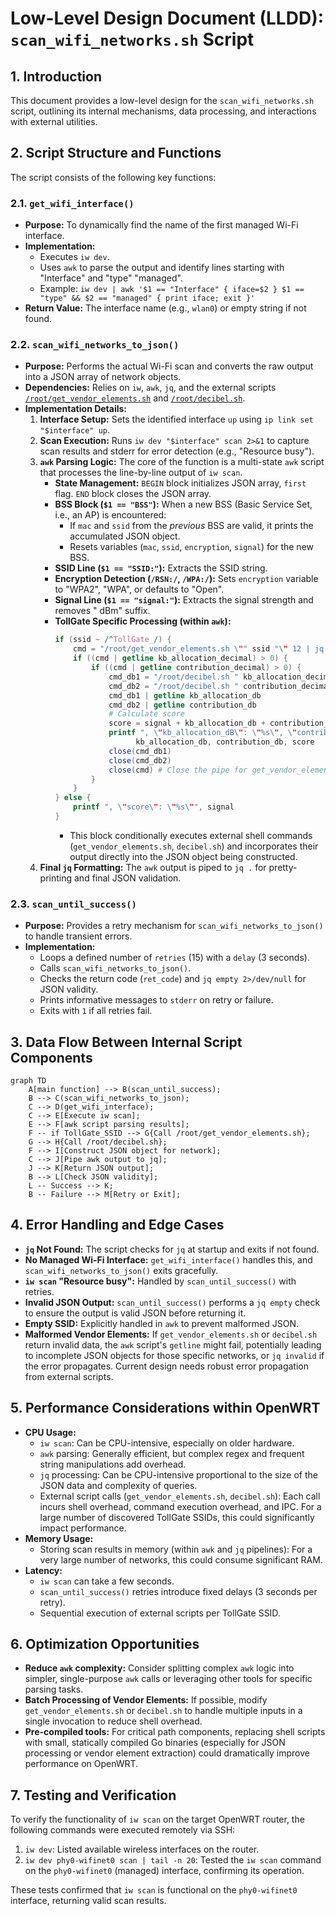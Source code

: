 # Low-Level Design Document (LLDD): `scan_wifi_networks.sh` Script

## 1. Introduction

This document provides a low-level design for the `scan_wifi_networks.sh` script, outlining its internal mechanisms, data processing, and interactions with external utilities.

## 2. Script Structure and Functions

The script consists of the following key functions:

### 2.1. `get_wifi_interface()`

*   **Purpose:** To dynamically find the name of the first managed Wi-Fi interface.
*   **Implementation:**
    *   Executes `iw dev`.
    *   Uses `awk` to parse the output and identify lines starting with "Interface" and "type" "managed".
    *   Example: `iw dev | awk '$1 == "Interface" { iface=$2 } $1 == "type" && $2 == "managed" { print iface; exit }'`
*   **Return Value:** The interface name (e.g., `wlan0`) or empty string if not found.

### 2.2. `scan_wifi_networks_to_json()`

*   **Purpose:** Performs the actual Wi-Fi scan and converts the raw output into a JSON array of network objects.
*   **Dependencies:** Relies on `iw`, `awk`, `jq`, and the external scripts [`/root/get_vendor_elements.sh`](files/root/get_vendor_elements.sh) and [`/root/decibel.sh`](files/root/decibel.sh).
*   **Implementation Details:**
    1.  **Interface Setup:** Sets the identified interface `up` using `ip link set "$interface" up`.
    2.  **Scan Execution:** Runs `iw dev "$interface" scan 2>&1` to capture scan results and stderr for error detection (e.g., "Resource busy").
    3.  **`awk` Parsing Logic:** The core of the function is a multi-state `awk` script that processes the line-by-line output of `iw scan`.
        *   **State Management:** `BEGIN` block initializes JSON array, `first` flag. `END` block closes the JSON array.
        *   **BSS Block (`$1 == "BSS"`):** When a new BSS (Basic Service Set, i.e., an AP) is encountered:
            *   If `mac` and `ssid` from the *previous* BSS are valid, it prints the accumulated JSON object.
            *   Resets variables (`mac`, `ssid`, `encryption`, `signal`) for the new BSS.
        *   **SSID Line (`$1 == "SSID:"`):** Extracts the SSID string.
        *   **Encryption Detection (`/RSN:/`, `/WPA:/`):** Sets `encryption` variable to "WPA2", "WPA", or defaults to "Open".
        *   **Signal Line (`$1 == "signal:"`):** Extracts the signal strength and removes " dBm" suffix.
        *   **TollGate Specific Processing (within `awk`):**
            ```awk
            if (ssid ~ /^TollGate_/) {
                cmd = "/root/get_vendor_elements.sh \"" ssid "\" 12 | jq -r \".kb_allocation_decimal, .contribution_decimal\""
                if ((cmd | getline kb_allocation_decimal) > 0) {
                    if ((cmd | getline contribution_decimal) > 0) {
                        cmd_db1 = "/root/decibel.sh " kb_allocation_decimal
                        cmd_db2 = "/root/decibel.sh " contribution_decimal
                        cmd_db1 | getline kb_allocation_db
                        cmd_db2 | getline contribution_db
                        # Calculate score
                        score = signal + kb_allocation_db + contribution_db
                        printf ", \"kb_allocation_dB\": \"%s\", \"contribution_dB\": \"%s\", \"score\": \"%s\"", \
                              kb_allocation_db, contribution_db, score
                        close(cmd_db1)
                        close(cmd_db2)
                        close(cmd) # Close the pipe for get_vendor_elements.sh
                    }
                }
            } else {
                printf ", \"score\": \"%s\"", signal
            }
            ```
            *   This block conditionally executes external shell commands (`get_vendor_elements.sh`, `decibel.sh`) and incorporates their output directly into the JSON object being constructed.
    4.  **Final `jq` Formatting:** The `awk` output is piped to `jq .` for pretty-printing and final JSON validation.

### 2.3. `scan_until_success()`

*   **Purpose:** Provides a retry mechanism for `scan_wifi_networks_to_json()` to handle transient errors.
*   **Implementation:**
    *   Loops a defined number of `retries` (15) with a `delay` (3 seconds).
    *   Calls `scan_wifi_networks_to_json()`.
    *   Checks the return code (`ret_code`) and `jq empty 2>/dev/null` for JSON validity.
    *   Prints informative messages to `stderr` on retry or failure.
    *   Exits with `1` if all retries fail.

## 3. Data Flow Between Internal Script Components

```mermaid
graph TD
    A[main function] --> B(scan_until_success);
    B --> C(scan_wifi_networks_to_json);
    C --> D(get_wifi_interface);
    C --> E[Execute iw scan];
    E --> F[awk script parsing results];
    F -- if TollGate_SSID --> G{Call /root/get_vendor_elements.sh};
    G --> H{Call /root/decibel.sh};
    F --> I[Construct JSON object for network];
    C --> J[Pipe awk output to jq];
    J --> K[Return JSON output];
    B --> L[Check JSON validity];
    L -- Success --> K;
    B -- Failure --> M[Retry or Exit];
```

## 4. Error Handling and Edge Cases

*   **`jq` Not Found:** The script checks for `jq` at startup and exits if not found.
*   **No Managed Wi-Fi Interface:** `get_wifi_interface()` handles this, and `scan_wifi_networks_to_json()` exits gracefully.
*   **`iw scan` "Resource busy":** Handled by `scan_until_success()` with retries.
*   **Invalid JSON Output:** `scan_until_success()` performs a `jq empty` check to ensure the output is valid JSON before returning it.
*   **Empty SSID:** Explicitly handled in `awk` to prevent malformed JSON.
*   **Malformed Vendor Elements:** If `get_vendor_elements.sh` or `decibel.sh` return invalid data, the `awk` script's `getline` might fail, potentially leading to incomplete JSON objects for those specific networks, or `jq invalid` if the error propagates. Current design needs robust error propagation from external scripts.

## 5. Performance Considerations within OpenWRT

*   **CPU Usage:**
    *   `iw scan`: Can be CPU-intensive, especially on older hardware.
    *   `awk` parsing: Generally efficient, but complex regex and frequent string manipulations add overhead.
    *   `jq` processing: Can be CPU-intensive proportional to the size of the JSON data and complexity of queries.
    *   External script calls (`get_vendor_elements.sh`, `decibel.sh`): Each call incurs shell overhead, command execution overhead, and IPC. For a large number of discovered TollGate SSIDs, this could significantly impact performance.
*   **Memory Usage:**
    *   Storing scan results in memory (within `awk` and `jq` pipelines): For a very large number of networks, this could consume significant RAM.
*   **Latency:**
    *   `iw scan` can take a few seconds.
    *   `scan_until_success()` retries introduce fixed delays (3 seconds per retry).
    *   Sequential execution of external scripts per TollGate SSID.

## 6. Optimization Opportunities

*   **Reduce `awk` complexity:** Consider splitting complex `awk` logic into simpler, single-purpose `awk` calls or leveraging other tools for specific parsing tasks.
*   **Batch Processing of Vendor Elements:** If possible, modify `get_vendor_elements.sh` or `decibel.sh` to handle multiple inputs in a single invocation to reduce shell overhead.
*   **Pre-compiled tools:** For critical path components, replacing shell scripts with small, statically compiled Go binaries (especially for JSON processing or vendor element extraction) could dramatically improve performance on OpenWRT.

## 7. Testing and Verification

To verify the functionality of `iw scan` on the target OpenWRT router, the following commands were executed remotely via SSH:

1. `iw dev`: Listed available wireless interfaces on the router.
2. `iw dev phy0-wifinet0 scan | tail -n 20`: Tested the `iw scan` command on the `phy0-wifinet0` (managed) interface, confirming its operation.

These tests confirmed that `iw scan` is functional on the `phy0-wifinet0` interface, returning valid scan results.